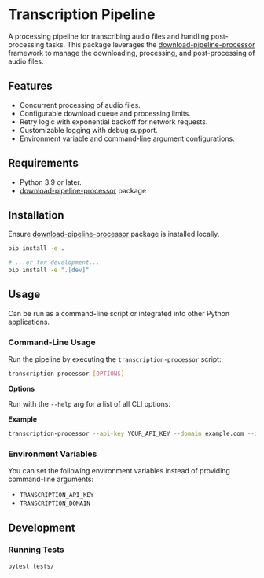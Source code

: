 # Transcription Pipeline

A processing pipeline for transcribing audio files and handling post-processing tasks. This package leverages the [download-pipeline-processor](https://github.com/apartmentlines/download-pipeline-processor) framework to manage the downloading, processing, and post-processing of audio files.

## Features

- Concurrent processing of audio files.
- Configurable download queue and processing limits.
- Retry logic with exponential backoff for network requests.
- Customizable logging with debug support.
- Environment variable and command-line argument configurations.

## Requirements

- Python 3.9 or later.
- [download-pipeline-processor](https://github.com/apartmentlines/download-pipeline-processor) package

## Installation

Ensure [download-pipeline-processor](https://github.com/apartmentlines/download-pipeline-processor) package is installed locally.

```bash
pip install -e .

# ...or for development...
pip install -e ".[dev]"
```

## Usage

Can be run as a command-line script or integrated into other Python applications.

### Command-Line Usage

Run the pipeline by executing the `transcription-processor` script:

```bash
transcription-processor [OPTIONS]
```

**Options**

Run with the `--help` arg for a list of all CLI options.

**Example**

```bash
transcription-processor --api-key YOUR_API_KEY --domain example.com --debug
```

### Environment Variables

You can set the following environment variables instead of providing command-line arguments:

- `TRANSCRIPTION_API_KEY`
- `TRANSCRIPTION_DOMAIN`

## Development

### Running Tests

```bash
pytest tests/
```
